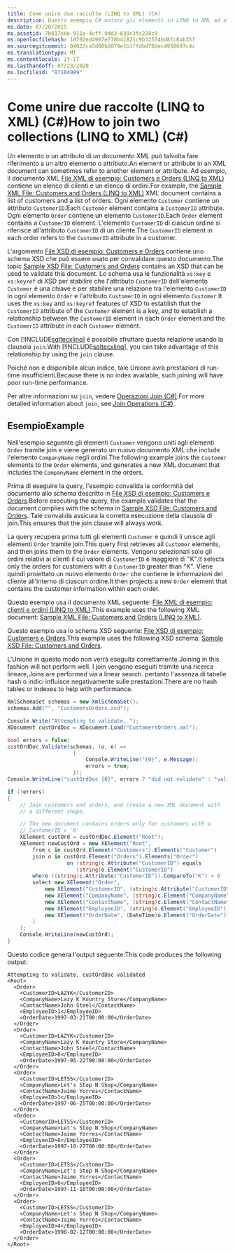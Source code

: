```yaml
---
title: Come unire due raccolte (LINQ to XML) (C#)
description: Questo esempio C# unisce gli elementi in LINQ to XML ad altri elementi e genera un nuovo documento XML.
ms.date: 07/20/2015
ms.assetid: 7b817ede-911a-4cff-9dd3-639c3fc228c9
ms.openlocfilehash: 10792ed4907e778b41821c9b32574bd8fc0ab35f
ms.sourcegitcommit: 04022ca5d00b2074e1b1ffdbd76bec4950697c4c
ms.translationtype: MT
ms.contentlocale: it-IT
ms.lasthandoff: 07/23/2020
ms.locfileid: "87104989"
---
```

# <a name="how-to-join-two-collections-linq-to-xml-c"></a><span data-ttu-id="0d743-103">Come unire due raccolte (LINQ to XML) (C#)</span><span class="sxs-lookup"><span data-stu-id="0d743-103">How to join two collections (LINQ to XML) (C#)</span></span>

<span data-ttu-id="0d743-104">Un elemento o un attributo di un documento XML può talvolta fare riferimento a un altro elemento o attributo.</span><span class="sxs-lookup"><span data-stu-id="0d743-104">An element or attribute in an XML document can sometimes refer to another element or attribute.</span></span> <span data-ttu-id="0d743-105">Ad esempio, il documento XML [File XML di esempio: Customers e Orders (LINQ to XML)](./sample-xml-file-customers-and-orders-linq-to-xml-2.md) contiene un elenco di clienti e un elenco di ordini.</span><span class="sxs-lookup"><span data-stu-id="0d743-105">For example, the [Sample XML File: Customers and Orders (LINQ to XML)](./sample-xml-file-customers-and-orders-linq-to-xml-2.md) XML document contains a list of customers and a list of orders.</span></span> <span data-ttu-id="0d743-106">Ogni elemento `Customer` contiene un attributo `CustomerID`.</span><span class="sxs-lookup"><span data-stu-id="0d743-106">Each `Customer` element contains a `CustomerID` attribute.</span></span> <span data-ttu-id="0d743-107">Ogni elemento `Order` contiene un elemento `CustomerID`.</span><span class="sxs-lookup"><span data-stu-id="0d743-107">Each `Order` element contains a `CustomerID` element.</span></span> <span data-ttu-id="0d743-108">L'elemento `CustomerID` di ciascun ordine si riferisce all'attributo `CustomerID` di un cliente.</span><span class="sxs-lookup"><span data-stu-id="0d743-108">The `CustomerID` element in each order refers to the `CustomerID` attribute in a customer.</span></span>

<span data-ttu-id="0d743-109">L'argomento [File XSD di esempio: Customers e Orders](./sample-xsd-file-customers-and-orders1.md) contiene uno schema XSD che può essere usato per convalidare questo documento.</span><span class="sxs-lookup"><span data-stu-id="0d743-109">The topic [Sample XSD File: Customers and Orders](./sample-xsd-file-customers-and-orders1.md) contains an XSD that can be used to validate this document.</span></span> <span data-ttu-id="0d743-110">Lo schema usa le funzionalità `xs:key` e `xs:keyref` di XSD per stabilire che l'attributo `CustomerID` dell'elemento `Customer` è una chiave e per stabilire una relazione tra l'elemento `CustomerID` in ogni elemento `Order` e l'attributo `CustomerID` in ogni elemento `Customer`.</span><span class="sxs-lookup"><span data-stu-id="0d743-110">It uses the `xs:key` and `xs:keyref` features of XSD to establish that the `CustomerID` attribute of the `Customer` element is a key, and to establish a relationship between the `CustomerID` element in each `Order` element and the `CustomerID` attribute in each `Customer` element.</span></span>

<span data-ttu-id="0d743-111">Con [!INCLUDE[sqltecxlinq](~/includes/sqltecxlinq-md.md)] è possibile sfruttare questa relazione usando la clausola `join`.</span><span class="sxs-lookup"><span data-stu-id="0d743-111">With [!INCLUDE[sqltecxlinq](~/includes/sqltecxlinq-md.md)], you can take advantage of this relationship by using the `join` clause.</span></span>

<span data-ttu-id="0d743-112">Poiché non è disponibile alcun indice, tale Unione avrà prestazioni di run-time insufficienti.</span><span class="sxs-lookup"><span data-stu-id="0d743-112">Because there is no index available, such joining will have poor run-time performance.</span></span>

<span data-ttu-id="0d743-113">Per altre informazioni su `join`, vedere [Operazioni Join (C#)](./join-operations.md).</span><span class="sxs-lookup"><span data-stu-id="0d743-113">For more detailed information about `join`, see [Join Operations (C#)](./join-operations.md).</span></span>

## <a name="example"></a><span data-ttu-id="0d743-114">Esempio</span><span class="sxs-lookup"><span data-stu-id="0d743-114">Example</span></span>

<span data-ttu-id="0d743-115">Nell'esempio seguente gli elementi `Customer` vengono uniti agli elementi `Order` tramite join e viene generato un nuovo documento XML che include l'elemento `CompanyName` negli ordini.</span><span class="sxs-lookup"><span data-stu-id="0d743-115">The following example joins the `Customer` elements to the `Order` elements, and generates a new XML document that includes the `CompanyName` element in the orders.</span></span>

<span data-ttu-id="0d743-116">Prima di eseguire la query, l'esempio convalida la conformità del documento allo schema descritto in [File XSD di esempio: Customers e Orders](./sample-xsd-file-customers-and-orders1.md).</span><span class="sxs-lookup"><span data-stu-id="0d743-116">Before executing the query, the example validates that the document complies with the schema in [Sample XSD File: Customers and Orders](./sample-xsd-file-customers-and-orders1.md).</span></span> <span data-ttu-id="0d743-117">Tale convalida assicura la corretta esecuzione della clausola di join.</span><span class="sxs-lookup"><span data-stu-id="0d743-117">This ensures that the join clause will always work.</span></span>

<span data-ttu-id="0d743-118">La query recupera prima tutti gli elementi `Customer` e quindi li unisce agli elementi `Order` tramite join.</span><span class="sxs-lookup"><span data-stu-id="0d743-118">This query first retrieves all `Customer` elements, and then joins them to the `Order` elements.</span></span> <span data-ttu-id="0d743-119">Vengono selezionati solo gli ordini relativi ai clienti il cui valore di `CustomerID` è maggiore di "K".</span><span class="sxs-lookup"><span data-stu-id="0d743-119">It selects only the orders for customers with a `CustomerID` greater than "K".</span></span> <span data-ttu-id="0d743-120">Viene quindi proiettato un nuovo elemento `Order` che contiene le informazioni del cliente all'interno di ciascun ordine.</span><span class="sxs-lookup"><span data-stu-id="0d743-120">It then projects a new `Order` element that contains the customer information within each order.</span></span>

<span data-ttu-id="0d743-121">Questo esempio usa il documento XML seguente: [File XML di esempio: clienti e ordini (LINQ to XML)](./sample-xml-file-customers-and-orders-linq-to-xml-2.md).</span><span class="sxs-lookup"><span data-stu-id="0d743-121">This example uses the following XML document: [Sample XML File: Customers and Orders (LINQ to XML)](./sample-xml-file-customers-and-orders-linq-to-xml-2.md).</span></span>

<span data-ttu-id="0d743-122">Questo esempio usa lo schema XSD seguente: [File XSD di esempio: Customers e Orders](./sample-xsd-file-customers-and-orders1.md).</span><span class="sxs-lookup"><span data-stu-id="0d743-122">This example uses the following XSD schema: [Sample XSD File: Customers and Orders](./sample-xsd-file-customers-and-orders1.md).</span></span>

<span data-ttu-id="0d743-123">L'Unione in questo modo non verrà eseguita correttamente.</span><span class="sxs-lookup"><span data-stu-id="0d743-123">Joining in this fashion will not perform well.</span></span> <span data-ttu-id="0d743-124">I join vengono eseguiti tramite una ricerca lineare,</span><span class="sxs-lookup"><span data-stu-id="0d743-124">Joins are performed via a linear search.</span></span> <span data-ttu-id="0d743-125">pertanto l'assenza di tabelle hash o indici influisce negativamente sulle prestazioni.</span><span class="sxs-lookup"><span data-stu-id="0d743-125">There are no hash tables or indexes to help with performance.</span></span>

```csharp
XmlSchemaSet schemas = new XmlSchemaSet();
schemas.Add("", "CustomersOrders.xsd");

Console.Write("Attempting to validate, ");
XDocument custOrdDoc = XDocument.Load("CustomersOrders.xml");

bool errors = false;
custOrdDoc.Validate(schemas, (o, e) =>
                     {
                         Console.WriteLine("{0}", e.Message);
                         errors = true;
                     });
Console.WriteLine("custOrdDoc {0}", errors ? "did not validate" : "validated");

if (!errors)
{
    // Join customers and orders, and create a new XML document with
    // a different shape.

    // The new document contains orders only for customers with a
    // CustomerID > 'K'
    XElement custOrd = custOrdDoc.Element("Root");
    XElement newCustOrd = new XElement("Root",
        from c in custOrd.Element("Customers").Elements("Customer")
        join o in custOrd.Element("Orders").Elements("Order")
                   on (string)c.Attribute("CustomerID") equals
                      (string)o.Element("CustomerID")
        where ((string)c.Attribute("CustomerID")).CompareTo("K") > 0
        select new XElement("Order",
            new XElement("CustomerID", (string)c.Attribute("CustomerID")),
            new XElement("CompanyName", (string)c.Element("CompanyName")),
            new XElement("ContactName", (string)c.Element("ContactName")),
            new XElement("EmployeeID", (string)o.Element("EmployeeID")),
            new XElement("OrderDate", (DateTime)o.Element("OrderDate"))
        )
    );
    Console.WriteLine(newCustOrd);
}
```

<span data-ttu-id="0d743-126">Questo codice genera l'output seguente:</span><span class="sxs-lookup"><span data-stu-id="0d743-126">This code produces the following output:</span></span>

```output
Attempting to validate, custOrdDoc validated
<Root>
  <Order>
    <CustomerID>LAZYK</CustomerID>
    <CompanyName>Lazy K Kountry Store</CompanyName>
    <ContactName>John Steel</ContactName>
    <EmployeeID>1</EmployeeID>
    <OrderDate>1997-03-21T00:00:00</OrderDate>
  </Order>
  <Order>
    <CustomerID>LAZYK</CustomerID>
    <CompanyName>Lazy K Kountry Store</CompanyName>
    <ContactName>John Steel</ContactName>
    <EmployeeID>8</EmployeeID>
    <OrderDate>1997-05-22T00:00:00</OrderDate>
  </Order>
  <Order>
    <CustomerID>LETSS</CustomerID>
    <CompanyName>Let's Stop N Shop</CompanyName>
    <ContactName>Jaime Yorres</ContactName>
    <EmployeeID>1</EmployeeID>
    <OrderDate>1997-06-25T00:00:00</OrderDate>
  </Order>
  <Order>
    <CustomerID>LETSS</CustomerID>
    <CompanyName>Let's Stop N Shop</CompanyName>
    <ContactName>Jaime Yorres</ContactName>
    <EmployeeID>8</EmployeeID>
    <OrderDate>1997-10-27T00:00:00</OrderDate>
  </Order>
  <Order>
    <CustomerID>LETSS</CustomerID>
    <CompanyName>Let's Stop N Shop</CompanyName>
    <ContactName>Jaime Yorres</ContactName>
    <EmployeeID>6</EmployeeID>
    <OrderDate>1997-11-10T00:00:00</OrderDate>
  </Order>
  <Order>
    <CustomerID>LETSS</CustomerID>
    <CompanyName>Let's Stop N Shop</CompanyName>
    <ContactName>Jaime Yorres</ContactName>
    <EmployeeID>4</EmployeeID>
    <OrderDate>1998-02-12T00:00:00</OrderDate>
  </Order>
</Root>
```
